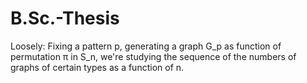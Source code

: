# B.Sc.-Thesis
Loosely: Fixing a pattern p, generating a graph G_p as function of permutation π in S_n, we're studying the sequence of the numbers of graphs of certain types as a function of n.
